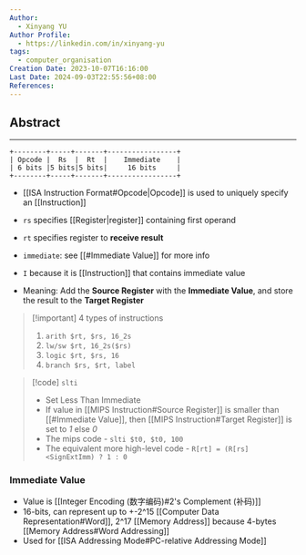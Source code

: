 ```yaml
---
Author:
  - Xinyang YU
Author Profile:
  - https://linkedin.com/in/xinyang-yu
tags:
  - computer_organisation
Creation Date: 2023-10-07T16:16:00
Last Date: 2024-09-03T22:55:56+08:00
References: 
---
```

## Abstract
---
```
+--------+-----+-------+-----------------+
| Opcode |  Rs  |  Rt  |    Immediate    |
| 6 bits |5 bits|5 bits|     16 bits     |
+--------+-----+-------+-----------------+
```

- [[ISA Instruction Format#Opcode|Opcode]] is used to uniquely specify an [[Instruction]]
- `rs` specifies [[Register|register]] containing first operand
- `rt` specifies register to **receive result**
- `immediate`: see [[#Immediate Value]] for more info

- `I` because it is [[Instruction]] that contains immediate value
- Meaning:  Add the **Source Register** with the **Immediate Value**, and store the result to the  **Target Register**

>[!important] 4 types of instructions
> 1. `arith $rt, $rs, 16_2s`
> 2. `lw/sw $rt, 16_2s($rs)`
> 3. `logic $rt, $rs, 16`
> 4. `branch $rs, $rt, label`

>[!code] `slti`
> - Set Less Than Immediate
> - If value in [[MIPS Instruction#Source Register]] is smaller than [[#Immediate Value]], then [[MIPS Instruction#Target Register]] is set to *1* else *0*
> - The mips code - `slti $t0, $t0, 100`
> - The equivalent more high-level code - ``R[rt] = (R[rs]<SignExtImm) ? 1 : 0``

### Immediate Value 
- Value is  [[Integer Encoding (数字编码)#2's Complement (补码)]]
- 16-bits, can represent up to +-2^15 [[Computer Data Representation#Word]], 2^17 [[Memory Address]] because 4-bytes [[Memory Address#Word Addressing]]
- Used for [[ISA Addressing Mode#PC-relative Addressing Mode]]







